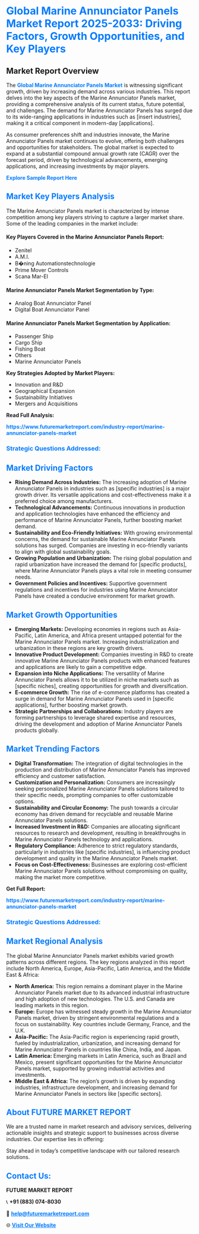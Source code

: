 <h1 style="color: #007BFF;">Global Marine Annunciator Panels Market Report 2025-2033: Driving Factors, Growth Opportunities, and Key Players</h1>

<section id="overview">
<h2>Market Report Overview</h2>
<p>The <a href="https://www.futuremarketreport.com/industry-report/marine-annunciator-panels-market" style="color: #007BFF; text-decoration: none;"><strong>Global Marine Annunciator Panels Market</strong></a> is witnessing significant growth, driven by increasing demand across various industries. This report delves into the key aspects of the Marine Annunciator Panels market, providing a comprehensive analysis of its current status, future potential, and challenges. The demand for Marine Annunciator Panels has surged due to its wide-ranging applications in industries such as [insert industries], making it a critical component in modern-day [applications].</p>
<p>As consumer preferences shift and industries innovate, the Marine Annunciator Panels market continues to evolve, offering both challenges and opportunities for stakeholders. The global market is expected to expand at a substantial compound annual growth rate (CAGR) over the forecast period, driven by technological advancements, emerging applications, and increasing investments by major players.</p>
</section>

<section id="overview">
<p><a href="https://www.futuremarketreport.com/request-sample/reportId=113211" style="color: #007BFF; text-decoration: none;"><strong>Explore Sample Report Here</strong></a></p>
</section>

<section id="key-players">
<h2 style="color: #007BFF;">Market Key Players Analysis</h2>
<p>The Marine Annunciator Panels market is characterized by intense competition among key players striving to capture a larger market share. Some of the leading companies in the market include:</p>
<h4>Key Players Covered in the Marine Annunciator Panels Report:</h4>
<ul><li>Zenitel</li><li>A.M.I.</li><li>B�ning Automationstechnologie</li><li>Prime Mover Controls</li><li>Scana Mar-El</li></ul>
<h4>Marine Annunciator Panels Market Segmentation by Type:</h4>
<ul><li>Analog Boat Annunciator Panel</li><li>Digital Boat Annunciator Panel</li></ul>

<h4>Marine Annunciator Panels Market Segmentation by Application:</h4>
<ul><li>Passenger Ship</li><li>Cargo Ship</li><li>Fishing Boat</li><li>Others</li><li>Marine Annunciator Panels</li></ul>
<p><strong>Key Strategies Adopted by Market Players:</strong></p>
<ul>
<li>Innovation and R&D</li>
<li>Geographical Expansion</li>
<li>Sustainability Initiatives</li>
<li>Mergers and Acquisitions</li>
</ul>
</section>

<section>
<p><strong>Read Full Analysis: </strong></p><a href="https://www.futuremarketreport.com/industry-report/marine-annunciator-panels-market" style="color: #007BFF; text-decoration: none;"><strong>https://www.futuremarketreport.com/industry-report/marine-annunciator-panels-market</strong></a>
<h3 style="color: #007BFF;">Strategic Questions Addressed:</h3>
</section>

<section id="driving-factors">
<h2 style="color: #007BFF;">Market Driving Factors</h2>
<ul>
<li><strong>Rising Demand Across Industries:</strong> The increasing adoption of Marine Annunciator Panels in industries such as [specific industries] is a major growth driver. Its versatile applications and cost-effectiveness make it a preferred choice among manufacturers.</li>
<li><strong>Technological Advancements:</strong> Continuous innovations in production and application technologies have enhanced the efficiency and performance of Marine Annunciator Panels, further boosting market demand.</li>
<li><strong>Sustainability and Eco-Friendly Initiatives:</strong> With growing environmental concerns, the demand for sustainable Marine Annunciator Panels solutions has surged. Companies are investing in eco-friendly variants to align with global sustainability goals.</li>
<li><strong>Growing Population and Urbanization:</strong> The rising global population and rapid urbanization have increased the demand for [specific products], where Marine Annunciator Panels plays a vital role in meeting consumer needs.</li>
<li><strong>Government Policies and Incentives:</strong> Supportive government regulations and incentives for industries using Marine Annunciator Panels have created a conducive environment for market growth.</li>
</ul>
</section>

<section id="growth-opportunities">
<h2 style="color: #007BFF;">Market Growth Opportunities</h2>
<ul>
<li><strong>Emerging Markets:</strong> Developing economies in regions such as Asia-Pacific, Latin America, and Africa present untapped potential for the Marine Annunciator Panels market. Increasing industrialization and urbanization in these regions are key growth drivers.</li>
<li><strong>Innovative Product Development:</strong> Companies investing in R&D to create innovative Marine Annunciator Panels products with enhanced features and applications are likely to gain a competitive edge.</li>
<li><strong>Expansion into Niche Applications:</strong> The versatility of Marine Annunciator Panels allows it to be utilized in niche markets such as [specific niches], creating opportunities for growth and diversification.</li>
<li><strong>E-commerce Growth:</strong> The rise of e-commerce platforms has created a surge in demand for Marine Annunciator Panels used in [specific applications], further boosting market growth.</li>
<li><strong>Strategic Partnerships and Collaborations:</strong> Industry players are forming partnerships to leverage shared expertise and resources, driving the development and adoption of Marine Annunciator Panels products globally.</li>
</ul>
</section>

<section id="trending-factors">
<h2 style="color: #007BFF;">Market Trending Factors</h2>
<ul>
<li><strong>Digital Transformation:</strong> The integration of digital technologies in the production and distribution of Marine Annunciator Panels has improved efficiency and customer satisfaction.</li>
<li><strong>Customization and Personalization:</strong> Consumers are increasingly seeking personalized Marine Annunciator Panels solutions tailored to their specific needs, prompting companies to offer customizable options.</li>
<li><strong>Sustainability and Circular Economy:</strong> The push towards a circular economy has driven demand for recyclable and reusable Marine Annunciator Panels solutions.</li>
<li><strong>Increased Investment in R&D:</strong> Companies are allocating significant resources to research and development, resulting in breakthroughs in Marine Annunciator Panels technology and applications.</li>
<li><strong>Regulatory Compliance:</strong> Adherence to strict regulatory standards, particularly in industries like [specific industries], is influencing product development and quality in the Marine Annunciator Panels market.</li>
<li><strong>Focus on Cost-Effectiveness:</strong> Businesses are exploring cost-efficient Marine Annunciator Panels solutions without compromising on quality, making the market more competitive.</li>
</ul>
</section>

<section>
<p><strong>Get Full Report: </strong></p><a href="https://www.futuremarketreport.com/industry-report/marine-annunciator-panels-market" style="color: #007BFF; text-decoration: none;"><strong>https://www.futuremarketreport.com/industry-report/marine-annunciator-panels-market</strong></a>
<h3 style="color: #007BFF;">Strategic Questions Addressed:</h3>
</section>


<section id="regional-analysis">
<h2 style="color: #007BFF;">Market Regional Analysis</h2>
<p>The global Marine Annunciator Panels market exhibits varied growth patterns across different regions. The key regions analyzed in this report include North America, Europe, Asia-Pacific, Latin America, and the Middle East & Africa:</p>
<ul>
<li><strong>North America:</strong> This region remains a dominant player in the Marine Annunciator Panels market due to its advanced industrial infrastructure and high adoption of new technologies. The U.S. and Canada are leading markets in this region.</li>
<li><strong>Europe:</strong> Europe has witnessed steady growth in the Marine Annunciator Panels market, driven by stringent environmental regulations and a focus on sustainability. Key countries include Germany, France, and the U.K.</li>
<li><strong>Asia-Pacific:</strong> The Asia-Pacific region is experiencing rapid growth, fueled by industrialization, urbanization, and increasing demand for Marine Annunciator Panels in countries like China, India, and Japan.</li>
<li><strong>Latin America:</strong> Emerging markets in Latin America, such as Brazil and Mexico, present significant opportunities for the Marine Annunciator Panels market, supported by growing industrial activities and investments.</li>
<li><strong>Middle East & Africa:</strong> The region’s growth is driven by expanding industries, infrastructure development, and increasing demand for Marine Annunciator Panels in sectors like [specific sectors].</li>
</ul>
</section>

<footer>
<h2 style="color: #007BFF;">About FUTURE MARKET REPORT</h2>
<p>We are a trusted name in market research and advisory services, delivering actionable insights and strategic support to businesses across diverse industries. Our expertise lies in offering:</p>

<p>Stay ahead in today’s competitive landscape with our tailored research solutions.</p>

<h2 style="color: #007BFF;">Contact Us:</h2>
<p><strong>FUTURE MARKET REPORT</strong></p>
<p>📞 <strong>+91 (883) 074-8030</strong></p>
<p>📧 <strong><a href="mailto:help@futuremarketreport.com" style="color: #007BFF;">help@futuremarketreport.com</a></strong></p>
<p>🌐 <strong><a href="https://www.futuremarketreport.com/" style="color: #007BFF;">Visit Our Website</a></strong></p>
</footer>